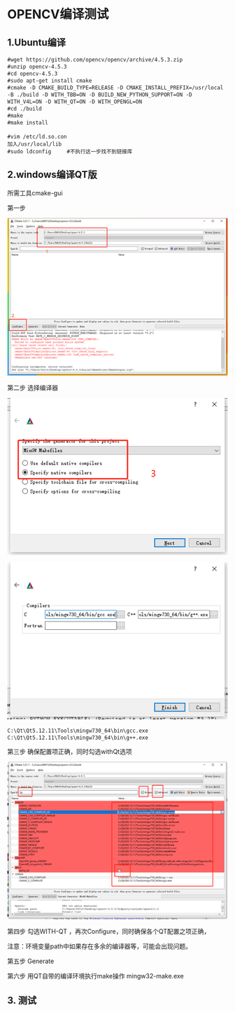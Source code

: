 # OPENCV编译测试

## 1.Ubuntu编译

```
#wget https://github.com/opencv/opencv/archive/4.5.3.zip
#unzip opencv-4.5.3
#cd opencv-4.5.3
#sudo apt-get install cmake
#cmake -D CMAKE_BUILD_TYPE=RELEASE -D CMAKE_INSTALL_PREFIX=/usr/local -B ./build -D WITH_TBB=ON -D BUILD_NEW_PYTHON_SUPPORT=ON -D WITH_V4L=ON -D WITH_QT=ON -D WITH_OPENGL=ON
#cd ./build
#make
#make install

#vim /etc/ld.so.con
加入/usr/local/lib
#sudo ldconfig     #不执行这一步找不到链接库
```

## 2.windows编译QT版

所需工具cmake-gui

第一步

![opencv编译测试-1](./img/opencv编译测试-1.png)

第二步 选择编译器

![opencv编译册俄式-2](./img/opencv编译测试-2.png)



![opencv编译测试-3](./img/opencv编译测试-3.png)

```
C:\Qt\Qt5.12.11\Tools\mingw730_64\bin\gcc.exe
C:\Qt\Qt5.12.11\Tools\mingw730_64\bin\g++.exe
```

第三步 确保配置项正确，同时勾选withQt选项

![opencv编译测试-4](./img/opencv编译测试-4.png)

第四步 勾选WITH-QT ，再次Configure，同时确保各个QT配置之项正确，

注意：环境变量path中如果存在多余的编译器等，可能会出现问题。

第五步 Generate

第六步 用QT自带的编译环境执行make操作  mingw32-make.exe

## 3. 测试

